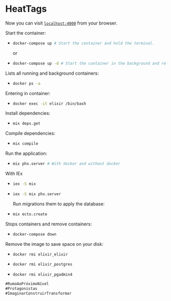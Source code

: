 # HeatTags

Now you can visit [`localhost:4000`](http://localhost:4000) from your browser.

Start the container:

- ```bash
  docker-compose up # Start the container and hold the terminal.
  ```
  or
- ```bash
  docker-compose up -d # Start the container in the background and release the terminal.
  ```

Lists all running and background containers:

- ```bash
  docker ps -a
  ```

Entering in container:

- ```bash
  docker exec -it elixir /bin/bash
  ```

Install dependencies:

- ```bash
  mix deps.get
  ```

Compile dependencies:

- ```bash
  mix compile
  ```

Run the application:

- ```bash
  mix phx.server # With docker and without docker
  ```

With IEx

- ```bash
  iex -S mix
  ```
- ```bash
  iex -S mix phx.server
  ```

  Run migrations them to apply the database:

- ```bash
  mix ecto.create
  ```

Stops containers and remove containers:

- ```bash
  docker-compose down
  ```

Remove the image to save space on your disk:

- ```bash
  docker rmi elixir_elixir
  ```
- ```bash
  docker rmi elixir_postgres
  ```
- ```bash
  docker rmi elixir_pgadmin4
  ```

```markdown
#RumoAoPróximoNível
#Protagonistas
#ImaginarConstruirTransformar
```
